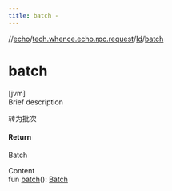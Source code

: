 ```yaml
---
title: batch -
---
```

//[echo](../../index.md)/[tech.whence.echo.rpc.request](../index.md)/[Id](index.md)/[batch](batch.md)



# batch  
[jvm]  
Brief description  


转为批次



#### Return  


Batch

  
Content  
fun [batch](batch.md)(): [Batch](../-batch/index.md)  




